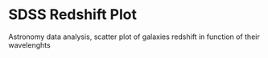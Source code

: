 # SDSS Redshift Plot
Astronomy data analysis, scatter plot of galaxies redshift in function of their wavelenghts
